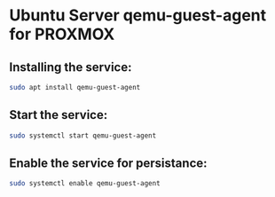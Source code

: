 # Ubuntu Server qemu-guest-agent for PROXMOX

## Installing the service:
```bash
sudo apt install qemu-guest-agent
```

## Start the service:
```bash
sudo systemctl start qemu-guest-agent
```

## Enable the service for persistance:
```bash
sudo systemctl enable qemu-guest-agent
```
